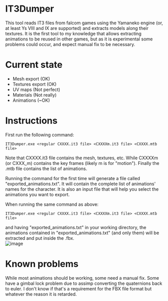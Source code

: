 # IT3Dumper
This tool reads IT3 files from falcom games using the Yamaneko engine (or, at least Ys VIII and IX are supported) and extracts models along their textures.
It is the first tool to my knowledge that allows extracting animations to be reused in other games, but as it is experimental some problems could occur, and expect manual fix to be necessary.
# Current state
- Mesh export (OK)
- Textures export (OK)
- UV maps (Not perfect)
- Materials (Not really)
- Animations (~OK)
# Instructions
First run the following command:  
  
`IT3Dumper.exe <regular CXXXX.it3 file> <CXXXXm.it3 file> <CXXXX.mtb file>`  
  
Note that CXXXX.it3 file contains the mesh, textures, etc. While CXXXXm (or CXXX_m) contains the key frames (likely m is for "motion"). Finally the .mtb file contains the list of animations.  

Running the command for the first time will generate a file called "exported_animations.txt". It will contain the complete list of animations' names for the character. It is also an input file that will help you select the animations you want to export.  

When running the same command as above:   
  
`IT3Dumper.exe <regular CXXXX.it3 file> <CXXXXm.it3 file> <CXXXX.mtb file>`  

  
and having "exported_animations.txt" in your working directory, the animations contained in "exported_animations.txt" (and only them) will be extracted and put inside the .fbx.  
![image](https://github.com/TwnKey/IT3Dumper/assets/69110695/4a9bc0b6-37bc-4a13-bdb2-b35f8f021ed1)

# Known problems
While most animations should be working, some need a manual fix. Some have a gimbal lock problem due to assimp converting the quaternions back to euler. I don't know if that's a requirement for the FBX file format but whatever the reason it is retarded.

